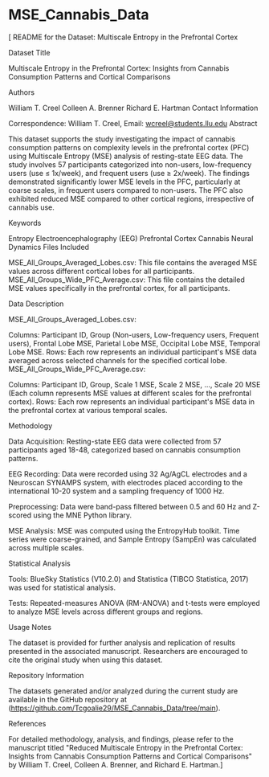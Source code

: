 # MSE_Cannabis_Data
[
README for the Dataset: Multiscale Entropy in the Prefrontal Cortex

Dataset Title

Multiscale Entropy in the Prefrontal Cortex: Insights from Cannabis Consumption Patterns and Cortical Comparisons

Authors

William T. Creel
Colleen A. Brenner
Richard E. Hartman
Contact Information

Correspondence: William T. Creel, Email: wcreel@students.llu.edu
Abstract

This dataset supports the study investigating the impact of cannabis consumption patterns on complexity levels in the prefrontal cortex (PFC) using Multiscale Entropy (MSE) analysis of resting-state EEG data. The study involves 57 participants categorized into non-users, low-frequency users (use ≤ 1x/week), and frequent users (use ≥ 2x/week). The findings demonstrated significantly lower MSE levels in the PFC, particularly at coarse scales, in frequent users compared to non-users. The PFC also exhibited reduced MSE compared to other cortical regions, irrespective of cannabis use.

Keywords

Entropy
Electroencephalography (EEG)
Prefrontal Cortex
Cannabis
Neural Dynamics
Files Included

MSE_All_Groups_Averaged_Lobes.csv: This file contains the averaged MSE values across different cortical lobes for all participants.
MSE_All_Groups_Wide_PFC_Average.csv: This file contains the detailed MSE values specifically in the prefrontal cortex, for all participants.

Data Description

MSE_All_Groups_Averaged_Lobes.csv:

Columns: Participant ID, Group (Non-users, Low-frequency users, Frequent users), Frontal Lobe MSE, Parietal Lobe MSE, Occipital Lobe MSE, Temporal Lobe MSE.
Rows: Each row represents an individual participant's MSE data averaged across selected channels for the specified cortical lobe.
MSE_All_Groups_Wide_PFC_Average.csv:

Columns: Participant ID, Group, Scale 1 MSE, Scale 2 MSE, ..., Scale 20 MSE (Each column represents MSE values at different scales for the prefrontal cortex).
Rows: Each row represents an individual participant's MSE data in the prefrontal cortex at various temporal scales.

Methodology

Data Acquisition: Resting-state EEG data were collected from 57 participants aged 18-48, categorized based on cannabis consumption patterns.

EEG Recording: Data were recorded using 32 Ag/AgCL electrodes and a Neuroscan SYNAMPS system, with electrodes placed according to the international 10-20 system and a sampling frequency of 1000 Hz.

Preprocessing: Data were band-pass filtered between 0.5 and 60 Hz and Z-scored using the MNE Python library.

MSE Analysis: MSE was computed using the EntropyHub toolkit. Time series were coarse-grained, and Sample Entropy (SampEn) was calculated across multiple scales.

Statistical Analysis

Tools: BlueSky Statistics (V10.2.0) and Statistica (TIBCO Statistica, 2017) was used for statistical analysis.

Tests: Repeated-measures ANOVA (RM-ANOVA) and t-tests were employed to analyze MSE levels across different groups and regions.

Usage Notes

The dataset is provided for further analysis and replication of results presented in the associated manuscript.
Researchers are encouraged to cite the original study when using this dataset.

Repository Information

The datasets generated and/or analyzed during the current study are available in the GitHub repository at (https://github.com/Tcgoalie29/MSE_Cannabis_Data/tree/main).

References

For detailed methodology, analysis, and findings, please refer to the manuscript titled "Reduced Multiscale Entropy in the Prefrontal Cortex: Insights from Cannabis Consumption Patterns and Cortical Comparisons" by William T. Creel, Colleen A. Brenner, and Richard E. Hartman.]
